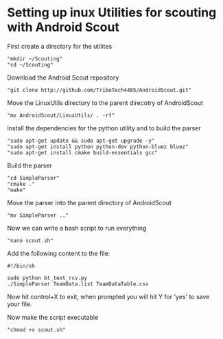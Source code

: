 # Setting up inux Utilities for scouting with Android Scout

First create a directory for the utilites
	
	"mkdir ~/Scouting"
	"cd ~/Scouting"

Download the Android Scout repository
	
	"git clone http://github.com/TribeTech4485/AndroidScout.git"

Move the LinuxUtils directory to the parent direcotry of AndroidScout
	
	"mv AndroidScout/LinuxUtils/ . -rf"


Install the dependencies for the python utility and to build the parser
	
	"sudo apt-get update && sudo apt-get upgrade -y"
	"sudo apt-get install python python-dev python-bluez bluez"
	"sudo apt-get install cmake build-essentials gcc"


Build the parser
	
	"cd SimpleParser"
	"cmake ."
	"make"

Move the parser into the parent directory of AndroidScout
	
	"mv SimpleParser .."

Now we can write a bash script to run everything
	
	"nano scout.sh"

Add the following content to the file:
	
	#!/bin/sh
	
	sudo python bt_text_rcv.py
	./SimpleParser TeamData.list TeamDataTable.csv

Now hit control+X to exit, when prompted you will hit Y for 'yes' to save your file.

Now make the script executable
	
	"chmod +x scout.sh" 
